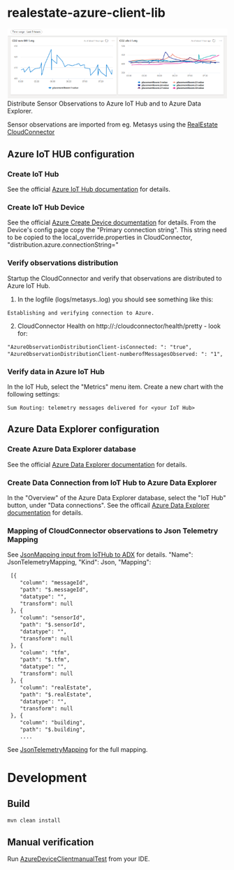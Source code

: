 # realestate-azure-client-lib
![Co2 Observations Example](./doc/images/co2-observations.png)
Distribute Sensor Observations to Azure IoT Hub and to Azure Data Explorer.

Sensor observations are imported from eg. Metasys using the [RealEstate CloudConnector](https://github.com/Cantara/realestate-metasys-cloudconnector-agent)

## Azure IoT HUB configuration

### Create IoT Hub
See the official [Azure IoT Hub documentation](https://docs.microsoft.com/en-us/azure/iot-hub/iot-hub-create-through-portal) for details.

### Create IoT Hub Device
See the official [Azure Create Device documentation](https://docs.microsoft.com/en-us/azure/iot-hub/iot-hub-create-through-portal#create-a-device-identity) for details.
From the Device's config page copy the "Primary connection string".
This string need to be copied to the local_override.properties in CloudConnector, "distribution.azure.connectionString="

### Verify observations distribution
Startup the CloudConnector and verify that observations are distributed to Azure IoT Hub.

1. In the logfile (logs/metasys..log) you should see something like this:
```
Establishing and verifying connection to Azure.
```
2. CloudConnector Health on http://<server>:<port>/cloudconnector/health/pretty - look for:
```
"AzureObservationDistributionClient-isConnected: ": "true",
"AzureObservationDistributionClient-numberofMessagesObserved: ": "1",
```

### Verify data in Azure IoT Hub
In the IoT Hub, select the "Metrics" menu item.
Create a new chart with the following settings:
```
Sum Routing: telemetry messages delivered for <your IoT Hub>
```

## Azure Data Explorer configuration

### Create Azure Data Explorer database
See the official [Azure Data Explorer documentation](https://docs.microsoft.com/en-us/azure/data-explorer/create-cluster-database-portal) for details.

### Create Data Connection from IoT Hub to Azure Data Explorer
In the "Overview" of the Azure Data Explorer database, select the "IoT Hub" button, under "Data connections".
See the officail [Azure Data Explorer documentation](https://docs.microsoft.com/en-us/azure/data-explorer/create-iot-hub-connection?tabs=portal) for details.

### Mapping of CloudConnector observations to  Json Telemetry Mapping
See [JsonMapping input from IoTHub to ADX](https://learn.microsoft.com/en-us/azure/data-explorer/kusto/management/json-mapping) for details.
"Name": JsonTelemetryMapping,
"Kind": Json,
"Mapping":
```
 [{
 	"column": "messageId",
 	"path": "$.messageId",
 	"datatype": "",
 	"transform": null
 }, {
 	"column": "sensorId",
 	"path": "$.sensorId",
 	"datatype": "",
 	"transform": null
 }, {
 	"column": "tfm",
 	"path": "$.tfm",
 	"datatype": "",
 	"transform": null
 }, {
 	"column": "realEstate",
 	"path": "$.realEstate",
 	"datatype": "",
 	"transform": null
 }, {
 	"column": "building",
 	"path": "$.building",
 	....
```
See [JsonTelemetryMapping](./JsonTelemetryMapping.json) for the full mapping.


# Development

## Build
```
mvn clean install
```

## Manual verification

Run [AzureDeviceClientmanualTest](src/test/java/no/cantara/realestate/azure/iot/AzureDeviceClientManualTest.java) from your IDE.
